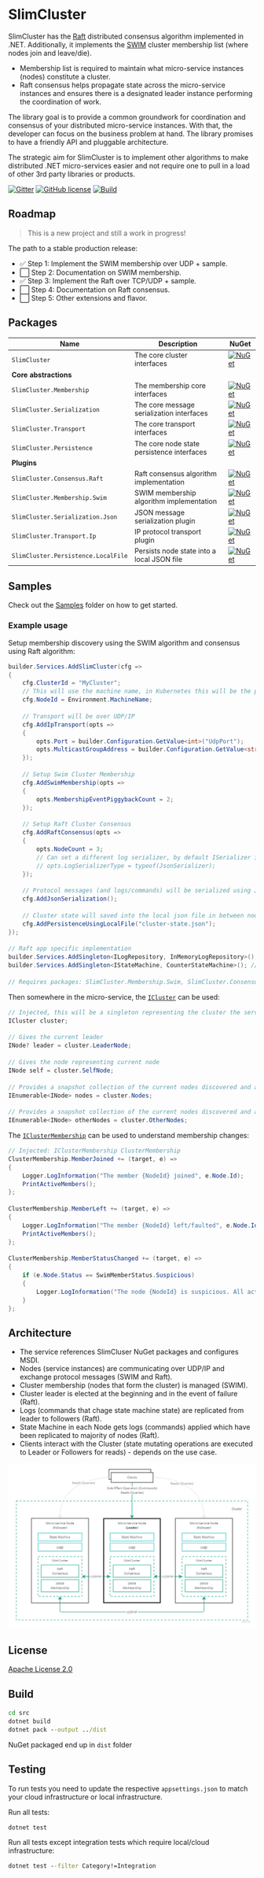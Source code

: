 # SlimCluster

SlimCluster has the [Raft](https://raft.github.io/raft.pdf) distributed consensus algorithm implemented in .NET.
Additionally, it implements the [SWIM](https://www.cs.cornell.edu/projects/Quicksilver/public_pdfs/SWIM.pdf) cluster membership list (where nodes join and leave/die).

- Membership list is required to maintain what micro-service instances (nodes) constitute a cluster.
- Raft consensus helps propagate state across the micro-service instances and ensures there is a designated leader instance performing the coordination of work.

The library goal is to provide a common groundwork for coordination and consensus of your distributed micro-service instances.
With that, the developer can focus on the business problem at hand.
The library promises to have a friendly API and pluggable architecture.

The strategic aim for SlimCluster is to implement other algorithms to make distributed .NET micro-services easier and not require one to pull in a load of other 3rd party libraries or products.

[![Gitter](https://badges.gitter.im/SlimCluster/community.svg)](https://gitter.im/SlimCluster/community?utm_source=badge&utm_medium=badge&utm_campaign=pr-badge)
[![GitHub license](https://img.shields.io/github/license/zarusz/SlimCluster)](https://github.com/zarusz/SlimCluster/blob/master/LICENSE)
[![Build](https://github.com/zarusz/SlimCluster/actions/workflows/build.yml/badge.svg?branch=master)](https://github.com/zarusz/SlimCluster/actions/workflows/build.yml)

## Roadmap

> This is a new project and still a work in progress!

The path to a stable production release:

- :white_check_mark: Step 1: Implement the SWIM membership over UDP + sample.
- :white_large_square: Step 2: Documentation on SWIM membership.
- :white_check_mark: Step 3: Implement the Raft over TCP/UDP + sample.
- :white_large_square: Step 4: Documentation on Raft consensus.
- :white_large_square: Step 5: Other extensions and flavor.

## Packages

| Name                                | Description                                | NuGet                                                                                                                                              |
| ----------------------------------- | ------------------------------------------ | -------------------------------------------------------------------------------------------------------------------------------------------------- |
| `SlimCluster`                       | The core cluster interfaces                | [![NuGet](https://img.shields.io/nuget/v/SlimCluster.svg)](https://www.nuget.org/packages/SlimCluster)                                             |
| **Core abstractions**               |                                            |                                                                                                                                                    |
| `SlimCluster.Membership`            | The membership core interfaces             | [![NuGet](https://img.shields.io/nuget/v/SlimCluster.Membership.svg)](https://www.nuget.org/packages/SlimCluster.Membership)                       |
| `SlimCluster.Serialization`         | The core message serialization interfaces  | [![NuGet](https://img.shields.io/nuget/v/SlimCluster.Serialization.svg)](https://www.nuget.org/packages/SlimCluster.Serialization)                 |
| `SlimCluster.Transport`             | The core transport interfaces              | [![NuGet](https://img.shields.io/nuget/v/SlimCluster.Transport.svg)](https://www.nuget.org/packages/SlimCluster.Transport)                         |
| `SlimCluster.Persistence`           | The core node state persistence interfaces | [![NuGet](https://img.shields.io/nuget/v/SlimCluster.Persistence.svg)](https://www.nuget.org/packages/SlimCluster.Persistence)                     |
| **Plugins**                         |                                            |                                                                                                                                                    |
| `SlimCluster.Consensus.Raft`        | Raft consensus algorithm implementation    | [![NuGet](https://img.shields.io/nuget/v/SlimCluster.Consensus.Raft.svg)](https://www.nuget.org/packages/SlimCluster.Consensus.Raft)               |
| `SlimCluster.Membership.Swim`       | SWIM membership algorithm implementation   | [![NuGet](https://img.shields.io/nuget/v/SlimCluster.Membership.Swim.svg)](https://www.nuget.org/packages/SlimCluster.Membership.Swim)             |
| `SlimCluster.Serialization.Json`    | JSON message serialization plugin          | [![NuGet](https://img.shields.io/nuget/v/SlimCluster.Serialization.Json.svg)](https://www.nuget.org/packages/SlimCluster.Serialization.Json)       |
| `SlimCluster.Transport.Ip`          | IP protocol transport plugin               | [![NuGet](https://img.shields.io/nuget/v/SlimCluster.Transport.Ip.svg)](https://www.nuget.org/packages/SlimCluster.Transport.Ip)                   |
| `SlimCluster.Persistence.LocalFile` | Persists node state into a local JSON file | [![NuGet](https://img.shields.io/nuget/v/SlimCluster.Persistence.LocalFile.svg)](https://www.nuget.org/packages/SlimCluster.Persistence.LocalFile) |

## Samples

Check out the [Samples](src/Samples/) folder on how to get started.

### Example usage

Setup membership discovery using the SWIM algorithm and consensus using Raft algorithm:

```cs
builder.Services.AddSlimCluster(cfg =>
{
    cfg.ClusterId = "MyCluster";
    // This will use the machine name, in Kubernetes this will be the pod name
    cfg.NodeId = Environment.MachineName;

    // Transport will be over UDP/IP
    cfg.AddIpTransport(opts =>
    {
        opts.Port = builder.Configuration.GetValue<int>("UdpPort");
        opts.MulticastGroupAddress = builder.Configuration.GetValue<string>("UdpMulticastGroupAddress")!;
    });

    // Setup Swim Cluster Membership
    cfg.AddSwimMembership(opts =>
    {
        opts.MembershipEventPiggybackCount = 2;
    });

    // Setup Raft Cluster Consensus
    cfg.AddRaftConsensus(opts =>
    {
        opts.NodeCount = 3;
        // Can set a different log serializer, by default ISerializer is used (in our setup its JSON)
        // opts.LogSerializerType = typeof(JsonSerializer);
    });

    // Protocol messages (and logs/commands) will be serialized using JSON
    cfg.AddJsonSerialization();

    // Cluster state will saved into the local json file in between node restarts
    cfg.AddPersistenceUsingLocalFile("cluster-state.json");
});

// Raft app specific implementation
builder.Services.AddSingleton<ILogRepository, InMemoryLogRepository>(); // For now, store the logs in memory only
builder.Services.AddSingleton<IStateMachine, CounterStateMachine>(); // This is app specific machine that implements a distributed counter

// Requires packages: SlimCluster.Membership.Swim, SlimCluster.Consensus.Raft, SlimCluster.Serialization.Json, SlimCluster.Transport.Ip, SlimCluster.Persistence.LocalFile
```

Then somewhere in the micro-service, the [`ICluster`](src/SlimCluster/ICluster.cs) can be used:

```cs
// Injected, this will be a singleton representing the cluster the service instances form.
ICluster cluster;

// Gives the current leader
INode? leader = cluster.LeaderNode;

// Gives the node representing current node
INode self = cluster.SelfNode;

// Provides a snapshot collection of the current nodes discovered and alive/healthy forming the cluster
IEnumerable<INode> nodes = cluster.Nodes;

// Provides a snapshot collection of the current nodes discovered and alive/healthy forming the cluster excluding self
IEnumerable<INode> otherNodes = cluster.OtherNodes;
```

The [`IClusterMembership`](src/SlimCluster.Membership/IClusterMembership.cs) can be used to understand membership changes:

```cs
// Injected: IClusterMembership ClusterMembership
ClusterMembership.MemberJoined += (target, e) =>
{
    Logger.LogInformation("The member {NodeId} joined", e.Node.Id);
    PrintActiveMembers();
};

ClusterMembership.MemberLeft += (target, e) =>
{
    Logger.LogInformation("The member {NodeId} left/faulted", e.Node.Id);
    PrintActiveMembers();
};

ClusterMembership.MemberStatusChanged += (target, e) =>
{
    if (e.Node.Status == SwimMemberStatus.Suspicious)
    {
        Logger.LogInformation("The node {NodeId} is suspicious. All active members are: {NodeList}", e.Node.Id, string.Join(", ", ClusterMembership.Members.Where(x => x.Node.Status == SwimMemberStatus.Active)));
    }
};
```

## Architecture

- The service references SlimCluser NuGet packages and configures MSDI.
- Nodes (service instances) are communicating over UDP/IP and exchange protocol messages (SWIM and Raft).
- Cluster membership (nodes that form the cluster) is managed (SWIM).
- Cluster leader is elected at the beginning and in the event of failure (Raft).
- Logs (commands that chage state machine state) are replicated from leader to followers (Raft).
- State Machine in each Node gets logs (commands) applied which have been replicated to majority of nodes (Raft).
- Clients interact with the Cluster (state mutating operations are executed to Leader or Followers for reads) - depends on the use case.

![SlimCluster architecture](docs/images/SlimCluster.jpg)

## License

[Apache License 2.0](https://www.apache.org/licenses/LICENSE-2.0)

## Build

```cmd
cd src
dotnet build
dotnet pack --output ../dist
```

NuGet packaged end up in `dist` folder

## Testing

To run tests you need to update the respective `appsettings.json` to match your cloud infrastructure or local infrastructure.

Run all tests:

```cmd
dotnet test
```

Run all tests except integration tests which require local/cloud infrastructure:

```cmd
dotnet test --filter Category!=Integration
```